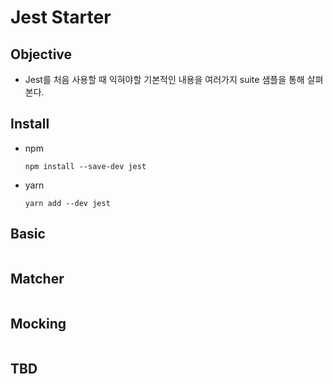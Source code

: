 # Jest Starter
## Objective
* Jest를 처음 사용할 때 익혀야할 기본적인 내용을 여러가지 suite 샘플을 통해 살펴본다.

## Install
* npm
  ```
  npm install --save-dev jest
  ```
* yarn
  ```
  yarn add --dev jest
  ```
## Basic
```
```

## Matcher
```
```

## Mocking
```
```

## TBD